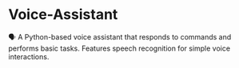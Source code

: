 # Voice-Assistant
🗣️ A Python-based voice assistant that responds to commands and performs basic tasks. Features speech recognition for simple voice interactions.
